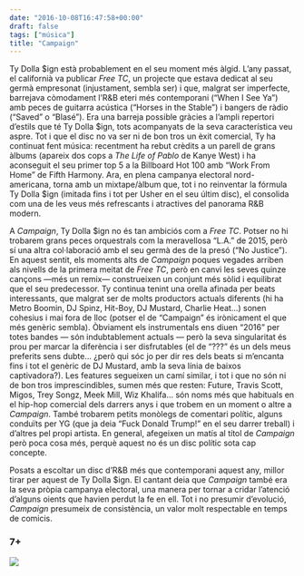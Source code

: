 ```yaml
---
date: "2016-10-08T16:47:58+00:00"
draft: false
tags: ["música"]
title: "Campaign"
---
```

Ty Dolla $ign està probablement en el seu moment més àlgid. L’any passat, el californià va publicar *Free TC*, un projecte que estava dedicat al seu germà empresonat (injustament, sembla ser) i que, malgrat ser imperfecte, barrejava còmodament l’R&B eteri més contemporani (“When I See Ya”) amb peces de guitarra acústica (“Horses in the Stable”) i bangers de ràdio (“Saved” o “Blasé”). Era una barreja possible gràcies a l’ampli repertori d’estils que té Ty Dolla $ign, tots acompanyats de la seva característica veu aspre. Tot i que el disc no va ser ni de bon tros un èxit comercial, Ty ha continuat fent música: recentment ha rebut crèdits a un parell de grans àlbums (apareix dos cops a *The Life of Pablo* de Kanye West) i ha aconseguit el seu primer top 5 a la Billboard Hot 100 amb “Work From Home” de Fifth Harmony. Ara, en plena campanya electoral nord-americana, torna amb un mixtape/àlbum que, tot i no reinventar la fórmula Ty Dolla $ign (imitada fins i tot per Usher en el seu últim disc), el consolida com una de les veus més refrescants i atractives del panorama R&B modern.

<!-- more -->

A *Campaign*, Ty Dolla $ign no és tan ambiciós com a *Free TC*. Potser no hi trobarem grans peces orquestrals com la meravellosa “L.A.” de 2015, però sí una altra col·laboració amb el seu germà des de la presó (“No Justice”). En aquest sentit, els moments alts de *Campaign* poques vegades arriben als nivells de la primera meitat de *Free TC*, però en canvi les seves quinze cançons —més un remix— construeixen un conjunt més sòlid i equilibrat que el seu predecessor. Ty continua tenint una orella afinada per beats interessants, que malgrat ser de molts productors actuals diferents (hi ha Metro Boomin, DJ Spinz, Hit-Boy, DJ Mustard, Charlie Heat...) sonen cohesius i mai fora de lloc (potser el de “Campaign” és irònicament el que més genèric sembla). Òbviament els instrumentals ens diuen “2016” per totes bandes — són indubtablement actuals — però la seva singularitat és prou per marcar la diferència i ser disfrutables (el de “???” és un dels meus preferits sens dubte... ¿però qui sóc jo per dir res dels beats si m’encanta fins i tot el genèric de DJ Mustard, amb la seva línia de baixos captivadora?). Les features segueixen un camí similar, i tot i que no són ni de bon tros imprescindibles, sumen més que resten: Future, Travis Scott, Migos, Trey Songz, Meek Mill, Wiz Khalifa... són noms més que habituals en el hip-hop comercial dels darrers anys i que trobem en un moment o altre a *Campaign*. També trobarem petits monòlegs de comentari polític, alguns conduïts per YG (que ja deia “Fuck Donald Trump!” en el seu darrer treball) i d’altres pel propi artista. En general, afegeixen un matís al títol de *Campaign* però poca cosa més, perquè aquest no és un disc polític sota cap concepte.

Posats a escoltar un disc d’R&B més que contemporani aquest any, millor tirar per aquest de Ty Dolla $ign. El cantant deia que *Campaign* també era la seva pròpia campanya electoral, una manera per tornar a cridar l’atenció d’alguns oients que havien perdut la fe en ell. Tot i no presumir d’evolució, *Campaign* presumeix de consistència, un valor molt respectable en temps de comicis. 

### 7+

<img id="splashFade" src="https://67.media.tumblr.com/f766bdf408fdd74b82b508da6f8a5f19/tumblr_oesohrsyFt1u00ofno1_1280.png">